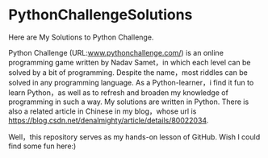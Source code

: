 # PythonChallengeSolutions
Here are My Solutions to Python Challenge.

Python Challenge (URL:www.pythonchallenge.com/) is an online programming game written by Nadav Samet，in which each level can be solved by a bit of programming. Despite the name，most riddles can be solved in any programming language. As a Python-learner，i find it fun to learn Python，as well as to refresh and broaden my knowledge of programming in such a way. My solutions are written in Python. There is also a related article in Chinese in my blog，whose url is https://blog.csdn.net/denalmighty/article/details/80022034.

Well，this repository serves as my hands-on lesson of GitHub. Wish I could find some fun here:)
